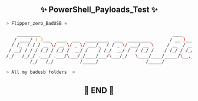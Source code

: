 <h2 align="center"> ✨ PowerShell_Payloads_Test ✨ </h2>

```zsh
> Flipper_zero_BadUSB ⭐
```
```zsh
    _________                                                  ____            ____  _______ ____ 
   / ____/ (_)___  ____  ___  _________  ___  _________       / __ )____ _____/ / / / / ___// __ )
  / /_  / / / __ \/ __ \/ _ \/ ___/_  / / _ \/ ___/ __ \     / __  / __ `/ __  / / / /\__ \/ __  |
 / __/ / / / /_/ / /_/ /  __/ /    / /_/  __/ /  / /_/ /    / /_/ / /_/ / /_/ / /_/ /___/ / /_/ / 
/_/   /_/_/ .___/ .___/\___/_/____/___/\___/_/   \____/____/_____/\__,_/\__,_/\____//____/_____/  
         /_/   /_/          /_____/                  /_____/                                      

```

```zsh
> All my badusb folders  ⭐
```


<h2 align="center"> 🧡 END 🧡 </h2>
